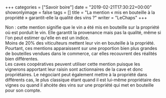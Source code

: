 +++
categories = ["Savoir boire"]
date = "2019-02-21T17:30:22+00:00"
showonlyimage = false
tags = []
title = "La mention « mis en bouteille à la propriété » garantit-elle la qualité des vins ?"
writer = "LeChaps"
+++

Non : cette mention signifie que le vin a été mis en bouteille sur la propriété où est porduit le vin. Elle garantit la provenance mais pas la qualité, même si l'on peut estimer qu'elle en est un indice.  
Moins de 20% des viticulteurs mettent leur vin en bouteille à la propriété.  
Pourtant, ces mentions apparaissent sur une proportion bien plus grandes de bouteilles vendues dans le commerce, car elles recouvrent des réalités bien différentes.  
Les caves coopératives peuvent utiliser cette mention puisque les vignerons apportant leur raisin sont actionnaires de la cave et donc propriétaires. Le négociant peut également mettre à la propriété dans différents cas, le plus classique étant quand il est lui-même propriétaire des vignes ou quand il ahcète des vins sur une propriété qui met en bouteille pour son compte.